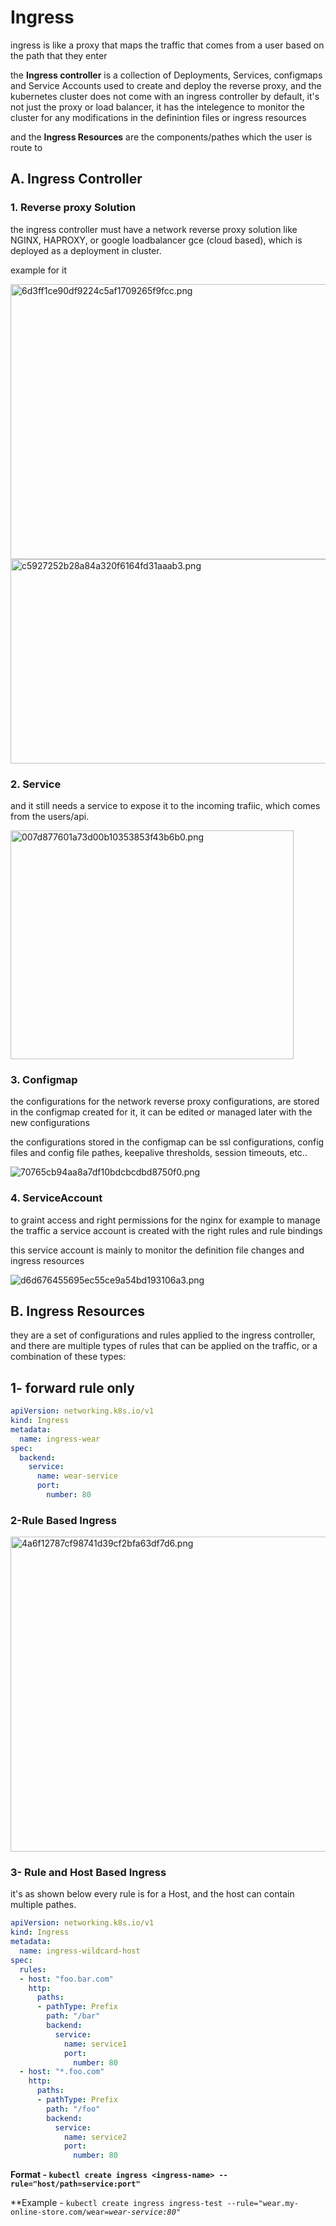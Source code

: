 # Ingress

ingress is like a proxy that maps the traffic that comes from a user based on the path that they enter

the **Ingress controller** is a collection of Deployments, Services, configmaps and Service Accounts used to create and deploy the reverse proxy, and the kubernetes cluster does not come with an ingress controller by default, it's not just the proxy or load balancer, it has the intelegence to monitor the cluster for any modifications in the definintion files or ingress resources

and the **Ingress Resources** are the components/pathes which the user is route to

## A. Ingress Controller

### 1\. Reverse proxy Solution

the ingress controller must have a network reverse proxy solution like NGINX, HAPROXY, or google loadbalancer gce (cloud based), which is deployed as a deployment in cluster.

example for it

<img src="../../_resources/6d3ff1ce90df9224c5af1709265f9fcc.png" alt="6d3ff1ce90df9224c5af1709265f9fcc.png" width="582" height="440" class="jop-noMdConv"> <img src="../../_resources/c5927252b28a84a320f6164fd31aaab3.png" alt="c5927252b28a84a320f6164fd31aaab3.png" width="612" height="327" class="jop-noMdConv">

### 2\. Service

and it still needs a service to expose it to the incoming trafiic, which comes from the users/api.

<img src="../../_resources/007d877601a73d00b10353853f43b6b0.png" alt="007d877601a73d00b10353853f43b6b0.png" width="453" height="366" class="jop-noMdConv">

### 3\. Configmap

the configurations for the network reverse proxy configurations, are stored in the configmap created for it, it can be edited or managed later with the new configurations

the configurations stored in the configmap can be ssl configurations, config files and config file pathes, keepalive thresholds, session timeouts, etc..

![70765cb94aa8a7df10bdcbcdbd8750f0.png](../../_resources/70765cb94aa8a7df10bdcbcdbd8750f0.png)

### 4\. ServiceAccount

to graint access and right permissions for the nginx for example to manage the traffic a service account is created with the right rules and rule bindings

this service account is mainly to monitor the definition file changes and ingress resources

![d6d676455695ec55ce9a54bd193106a3.png](../../_resources/d6d676455695ec55ce9a54bd193106a3.png)

## B. Ingress Resources

they are a set of configurations and rules applied to the ingress controller, and there are multiple types of rules that can be applied on the traffic, or a combination of these types:

## 1- forward rule only

```YAML
apiVersion: networking.k8s.io/v1
kind: Ingress
metadata:
  name: ingress-wear
spec:
  backend:
    service:
      name: wear-service
      port:
        number: 80
```

### 2-Rule Based Ingress

<img src="../../_resources/4a6f12787cf98741d39cf2bfa63df7d6.png" alt="4a6f12787cf98741d39cf2bfa63df7d6.png" width="815" height="504" class="jop-noMdConv">

### 3- Rule and Host Based Ingress

it's as shown below every rule is for a Host, and the host can contain multiple pathes.

```YAML
apiVersion: networking.k8s.io/v1
kind: Ingress
metadata:
  name: ingress-wildcard-host
spec:
  rules:
  - host: "foo.bar.com"
    http:
      paths:
      - pathType: Prefix
        path: "/bar"
        backend:
          service:
            name: service1
            port:
              number: 80
  - host: "*.foo.com"
    http:
      paths:
      - pathType: Prefix
        path: "/foo"
        backend:
          service:
            name: service2
            port:
              number: 80
```

**Format - `kubectl create ingress <ingress-name> --rule="host/path=service:port"`**

**Example - `kubectl create ingress ingress-test --rule="wear.my-online-store.com/wear`*`=wear-service:80"`*